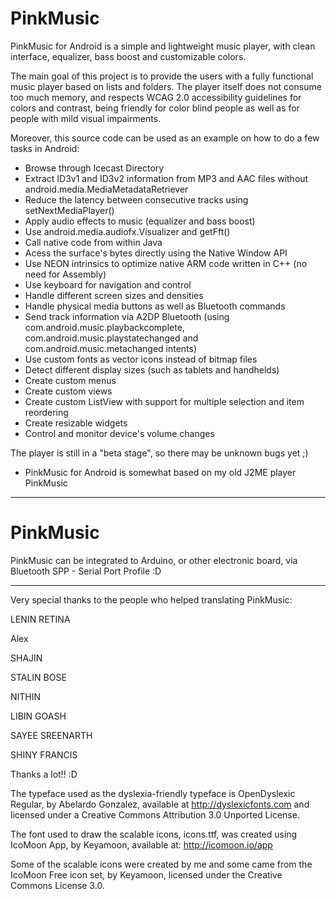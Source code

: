 PinkMusic
============

PinkMusic for Android is a simple and lightweight music player, with clean interface, equalizer, bass boost and customizable colors.

The main goal of this project is to provide the users with a fully functional music player based on lists and folders. The player itself does not consume too much memory, and respects WCAG 2.0 accessibility guidelines for colors and contrast, being friendly for color blind people as well as for people with mild visual impairments.

Moreover, this source code can be used as an example on how to do a few tasks in Android:
- Browse through Icecast Directory
- Extract ID3v1 and ID3v2 information from MP3 and AAC files without android.media.MediaMetadataRetriever
- Reduce the latency between consecutive tracks using setNextMediaPlayer()
- Apply audio effects to music (equalizer and bass boost)
- Use android.media.audiofx.Visualizer and getFft()
- Call native code from within Java
- Acess the surface's bytes directly using the Native Window API
- Use NEON intrinsics to optimize native ARM code written in C++ (no need for Assembly)
- Use keyboard for navigation and control
- Handle different screen sizes and densities
- Handle physical media buttons as well as Bluetooth commands
- Send track information via A2DP Bluetooth (using com.android.music.playbackcomplete, com.android.music.playstatechanged and com.android.music.metachanged intents)
- Use custom fonts as vector icons instead of bitmap files
- Detect different display sizes (such as tablets and handhelds)
- Create custom menus
- Create custom views
- Create custom ListView with support for multiple selection and item reordering
- Create resizable widgets
- Control and monitor device's volume changes

The player is still in a "beta stage", so there may be unknown bugs yet ;)



* PinkMusic for Android is somewhat based on my old J2ME player PinkMusic

----

PinkMusic
============

PinkMusic can be integrated to Arduino, or other electronic board, via Bluetooth SPP - Serial Port Profile :D

----

Very special thanks to the people who helped translating PinkMusic:

LENIN RETINA

Alex

SHAJIN

STALIN BOSE

NITHIN

LIBIN GOASH

SAYEE SREENARTH

SHINY FRANCIS

Thanks a lot!! :D

The typeface used as the dyslexia-friendly typeface is OpenDyslexic Regular, by Abelardo Gonzalez, available at http://dyslexicfonts.com and licensed under a Creative Commons Attribution 3.0 Unported License.

The font used to draw the scalable icons, icons.ttf, was created using IcoMoon App, by Keyamoon, available at: http://icomoon.io/app

Some of the scalable icons were created by me and some came from the IcoMoon Free icon set, by Keyamoon, licensed under the Creative Commons License 3.0.



